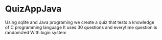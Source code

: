 # QuizAppJava

Using sqlite and Java programing we create a quiz that tests a knowledge of C programming language
It uses 30 questions and everytime question is randomized
With login system
